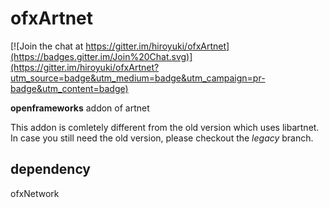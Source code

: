 # ofxArtnet

[![Join the chat at https://gitter.im/hiroyuki/ofxArtnet](https://badges.gitter.im/Join%20Chat.svg)](https://gitter.im/hiroyuki/ofxArtnet?utm_source=badge&utm_medium=badge&utm_campaign=pr-badge&utm_content=badge)


**openframeworks** addon of artnet

This addon is comletely different from the old version which uses libartnet.  
In case you still need the old version, please checkout the *legacy* branch.


## dependency  
ofxNetwork

